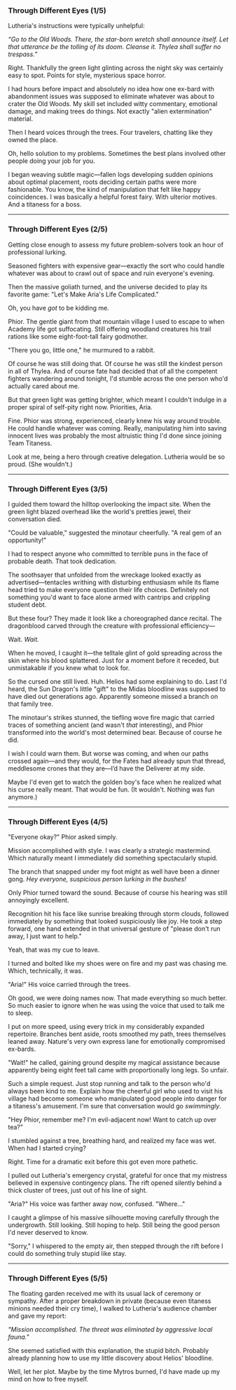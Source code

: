 ### Through Different Eyes (1/5)
Lutheria's instructions were typically unhelpful: 

*“Go to the Old Woods. There, the star-born wretch shall announce itself. Let that utterance be the tolling of its doom. Cleanse it. Thylea shall suffer no trespass.”*

Right. Thankfully the green light glinting across the night sky was certainly easy to spot. 
Points for style, mysterious space horror.

I had hours before impact and absolutely no idea how one ex-bard with abandonment issues was supposed to eliminate whatever was about to crater the Old Woods. My skill set included witty commentary, emotional damage, and making trees do things. Not exactly "alien extermination" material.

Then I heard voices through the trees. Four travelers, chatting like they owned the place.

Oh, hello solution to my problems. 
Sometimes the best plans involved other people doing your job for you.

I began weaving subtle magic—fallen logs developing sudden opinions about optimal placement, roots deciding certain paths were more fashionable. You know, the kind of manipulation that felt like happy coincidences. I was basically a helpful forest fairy. With ulterior motives. And a titaness for a boss.

---
### Through Different Eyes (2/5)
Getting close enough to assess my future problem-solvers took an hour of professional lurking.

Seasoned fighters with expensive gear—exactly the sort who could handle whatever was about to crawl out of space and ruin everyone's evening.

Then the massive goliath turned, and the universe decided to play its favorite game: "Let's Make Aria's Life Complicated."

Oh, you have _got_ to be kidding me.

Phior. The gentle giant from that mountain village I used to escape to when Academy life got suffocating. Still offering woodland creatures his trail rations like some eight-foot-tall fairy godmother.

"There you go, little one," he murmured to a rabbit.

Of course he was still doing that. Of course he was still the kindest person in all of Thylea. And of course fate had decided that of all the competent fighters wandering around tonight, I'd stumble across the one person who'd actually cared about me.

But that green light was getting brighter, which meant I couldn't indulge in a proper spiral of self-pity right now. Priorities, Aria.

Fine. Phior was strong, experienced, clearly knew his way around trouble. He could handle whatever was coming. Really, manipulating him into saving innocent lives was probably the most altruistic thing I'd done since joining Team Titaness.

Look at me, being a hero through creative delegation. Lutheria would be so proud. (She wouldn't.)

---
### Through Different Eyes (3/5)
I guided them toward the hilltop overlooking the impact site. When the green light blazed overhead like the world's pretties jewel, their conversation died.

"Could be valuable," suggested the minotaur cheerfully. "A real gem of an opportunity!"

I had to respect anyone who committed to terrible puns in the face of probable death. That took dedication.

The soothsayer that unfolded from the wreckage looked exactly as advertised—tentacles writhing with disturbing enthusiasm while its flame head tried to make everyone question their life choices. Definitely not something you'd want to face alone armed with cantrips and crippling student debt.

But these four? They made it look like a choreographed dance recital. The dragonblood carved through the creature with professional efficiency—

Wait. _Wait._

When he moved, I caught it—the telltale glint of gold spreading across the skin where his blood splattered. Just for a moment before it receded, but unmistakable if you knew what to look for.

So the cursed one still lived. Huh. Helios had some explaining to do. Last I'd heard, the Sun Dragon's little "gift" to the Midas bloodline was supposed to have died out generations ago. Apparently someone missed a branch on that family tree.

The minotaur's strikes stunned, the tiefling wove fire magic that carried traces of something ancient (and wasn't _that_ interesting), and Phior transformed into the world's most determined bear. Because of course he did.

I wish I could warn them.
But worse was coming, and when our paths crossed again—and they would, for the Fates had already spun that thread, meddlesome crones that they are—I’d have the Deliverer at my side. 

Maybe I'd even get to watch the golden boy's face when he realized what his curse really meant. That would be fun. (It wouldn't. Nothing was fun anymore.)

---
### Through Different Eyes (4/5)
"Everyone okay?" Phior asked simply.

Mission accomplished with style. I was clearly a strategic mastermind. Which naturally meant I immediately did something spectacularly stupid.

The branch that snapped under my foot might as well have been a dinner gong. _Hey everyone, suspicious person lurking in the bushes!_

Only Phior turned toward the sound. Because of course his hearing was still annoyingly excellent.

Recognition hit his face like sunrise breaking through storm clouds, followed immediately by something that looked suspiciously like joy. He took a step forward, one hand extended in that universal gesture of "please don't run away, I just want to help."

Yeah, that was my cue to leave.

I turned and bolted like my shoes were on fire and my past was chasing me. Which, technically, it was.

"Aria!" His voice carried through the trees.

Oh good, we were doing names now. That made everything so much better. So much easier to ignore when he was using the voice that used to talk me to sleep.

I put on more speed, using every trick in my considerably expanded repertoire. Branches bent aside, roots smoothed my path, trees themselves leaned away. Nature's very own express lane for emotionally compromised ex-bards.

"Wait!" he called, gaining ground despite my magical assistance because apparently being eight feet tall came with proportionally long legs. So unfair.

Such a simple request. Just stop running and talk to the person who'd always been kind to me. Explain how the cheerful girl who used to visit his village had become someone who manipulated good people into danger for a titaness's amusement. I'm sure that conversation would go _swimmingly_.

"Hey Phior, remember me? I'm evil-adjacent now! Want to catch up over tea?"

I stumbled against a tree, breathing hard, and realized my face was wet. When had I started crying?

Right. Time for a dramatic exit before this got even more pathetic.

I pulled out Lutheria's emergency crystal, grateful for once that my mistress believed in expensive contingency plans. The rift opened silently behind a thick cluster of trees, just out of his line of sight.

"Aria?" His voice was farther away now, confused. "Where..."

I caught a glimpse of his massive silhouette moving carefully through the undergrowth. Still looking. Still hoping to help. Still being the good person I'd never deserved to know.

"Sorry," I whispered to the empty air, then stepped through the rift before I could do something truly stupid like stay.

---
### Through Different Eyes (5/5)
The floating garden received me with its usual lack of ceremony or sympathy. After a proper breakdown in private (because even titaness minions needed their cry time), I walked to Lutheria's audience chamber and gave my report:

_"Mission accomplished. The threat was eliminated by aggressive local fauna."_

She seemed satisfied with this explanation, the stupid bitch. Probably already planning how to use my little discovery about Helios' bloodline. 

Well, let her plot. 
Maybe by the time Mytros burned, I'd have made up my mind on how to free myself.